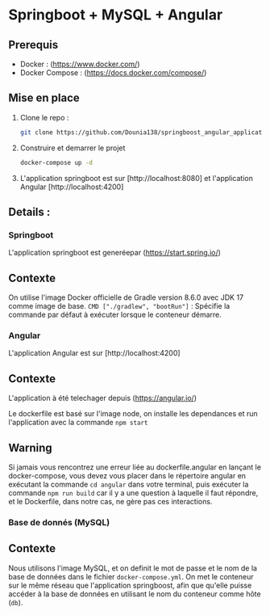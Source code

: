 # Springboot + MySQL + Angular

## Prerequis 

- Docker : (https://www.docker.com/)
- Docker Compose : (https://docs.docker.com/compose/)

## Mise en place

1. Clone le repo :

    ```bash
    git clone https://github.com/Dounia138/springboost_angular_application.git
    ```

2. Construire et demarrer le projet

    ```bash
    docker-compose up -d
    ```

3. L'application springboot est sur [http://localhost:8080] et l'application Angular  [http://localhost:4200]



## Details :


### Springboot

L'application springboot est generéepar  (https://start.spring.io/)

## Contexte

On utilise l'image Docker officielle de Gradle version 8.6.0 avec JDK 17 comme image de base.
`CMD ["./gradlew", "bootRun"]` : Spécifie la commande par défaut à exécuter lorsque le conteneur démarre.

### Angular

L'application Angular est sur [http://localhost:4200]

## Contexte

L'application à été telechager depuis 
(https://angular.io/)

Le dockerfile est basé sur l'image node, on installe les dependances et run l'application avec la commande  `npm start`

## Warning 

Si jamais vous rencontrez une erreur liée au dockerfile.angular en lançant le docker-compose, vous devez vous placer dans le répertoire angular en exécutant la commande `cd angular` dans votre terminal, puis exécuter la commande `npm run build` car il y a une question à laquelle il faut répondre, et le Dockerfile, dans notre cas, ne gère pas ces interactions.

### Base de donnés (MySQL)

## Contexte

Nous utilisons l'image MySQL, et on definit le mot de passe et le nom de la base de données dans le fichier `docker-compose.yml`.
On met le conteneur sur le même réseau que l'application springboost, afin que qu'elle puisse accéder à la base de données en utilisant le nom du conteneur comme hôte (`db`).
